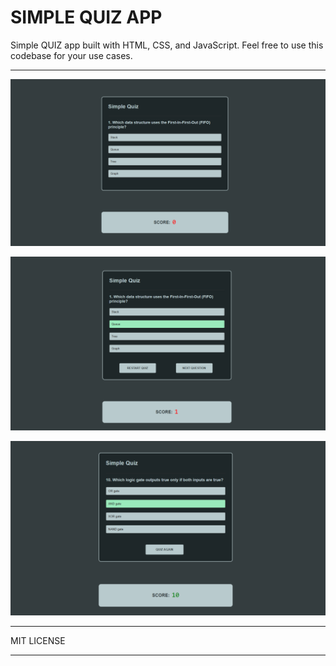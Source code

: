 # SIMPLE QUIZ APP

Simple QUIZ app built with HTML, CSS, and JavaScript. Feel free to use this codebase for your use cases.  


---

![Alt text](screenshots/screenshot_0.png)  


![Alt text](screenshots/screenshot_1.png)


![Alt text](screenshots/screenshot_2.png)




---
MIT LICENSE  


---